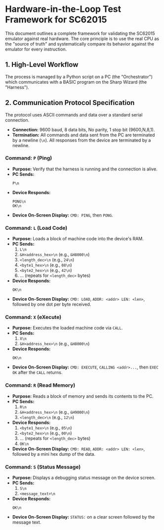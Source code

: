 # Hardware-in-the-Loop Test Framework for SC62015

This document outlines a complete framework for validating the SC62015 emulator against real hardware. The core principle is to use the real CPU as the "source of truth" and systematically compare its behavior against the emulator for every instruction.

## 1. High-Level Workflow

The process is managed by a Python script on a PC (the "Orchestrator") which communicates with a BASIC program on the Sharp Wizard (the "Harness").

## 2. Communication Protocol Specification

The protocol uses ASCII commands and data over a standard serial connection.

*   **Connection:** 9600 baud, 8 data bits, No parity, 1 stop bit (9600,N,8,1).
*   **Termination:** All commands and data sent from the PC are terminated by a newline (`\n`). All responses from the device are terminated by a newline.

### **Command: `P` (Ping)**

*   **Purpose:** Verify that the harness is running and the connection is alive.
*   **PC Sends:**
    ```
    P\n
    ```
*   **Device Responds:**
    ```
    PONG\n
    OK\n
    ```
*   **Device On-Screen Display:** `CMD: PING`, then `PONG`.

### **Command: `L` (Load Code)**

*   **Purpose:** Loads a block of machine code into the device's RAM.
*   **PC Sends:**
    1.  `L\n`
    2.  `&H<address_hex>\n` (e.g., `&H8000\n`)
    3.  `<length_dec>\n` (e.g., `24\n`)
    4.  `<byte1_hex>\n` (e.g., `08\n`)
    5.  `<byte2_hex>\n` (e.g., `42\n`)
    6.  ... (repeats for `<length_dec>` bytes)
*   **Device Responds:**
    ```
    OK\n
    ```
*   **Device On-Screen Display:** `CMD: LOAD`, `ADDR: <addr> LEN: <len>`, followed by one dot per byte received.

### **Command: `X` (eXecute)**

*   **Purpose:** Executes the loaded machine code via `CALL`.
*   **PC Sends:**
    1.  `X\n`
    2.  `&H<address_hex>\n` (e.g., `&H8000\n`)
*   **Device Responds:**
    ```
    OK\n
    ```
*   **Device On-Screen Display:** `CMD: EXECUTE`, `CALLING <addr>...`, then `EXEC OK` after the `CALL` returns.

### **Command: `R` (Read Memory)**

*   **Purpose:** Reads a block of memory and sends its contents to the PC.
*   **PC Sends:**
    1.  `R\n`
    2.  `&H<address_hex>\n` (e.g., `&H9000\n`)
    3.  `<length_dec>\n` (e.g., `12\n`)
*   **Device Responds:**
    1.  `<byte1_hex>\n` (e.g., `05\n`)
    2.  `<byte2_hex>\n` (e.g., `00\n`)
    3.  ... (repeats for `<length_dec>` bytes)
    4.  `OK\n`
*   **Device On-Screen Display:** `CMD: READ`, `ADDR: <addr> LEN: <len>`, followed by a mini hex dump of the data.

### **Command: `S` (Status Message)**

*   **Purpose:** Displays a debugging status message on the device screen.
*   **PC Sends:**
    1.  `S\n`
    2.  `<message_text>\n`
*   **Device Responds:**
    ```
    OK\n
    ```
*   **Device On-Screen Display:** `STATUS:` on a clear screen followed by the message text.

